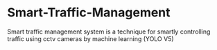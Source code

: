 # Smart-Traffic-Management
Smart traffic management system is a technique for smartly controlling traffic using cctv cameras by machine learning (YOLO V5)

